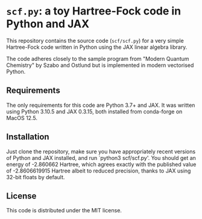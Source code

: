 # `scf.py`: a toy Hartree-Fock code in Python and JAX

This repository contains the source code (`scf/scf.py`) for a very simple Hartree-Fock code written in Python using the JAX linear algebra library.

The code adheres closely to the sample program from "Modern Quantum Chemistry" by Szabo and Ostlund but is implemented in modern vectorised Python.

## Requirements

The only requirements for this code are Python 3.7+ and JAX. It was written using Python 3.10.5 and JAX 0.3.15, both installed from conda-forge on MacOS 12.5.

## Installation

Just clone the repository, make sure you have appropriately recent versions of Python and JAX installed, and run `python3 scf/scf.py'. You should get an energy of -2.860662 Hartree, which agrees exactly with the published value of -2.8606619915 Hartree albeit to reduced precision, thanks to JAX using 32-bit floats by default.

## License

This code is distributed under the MIT license.